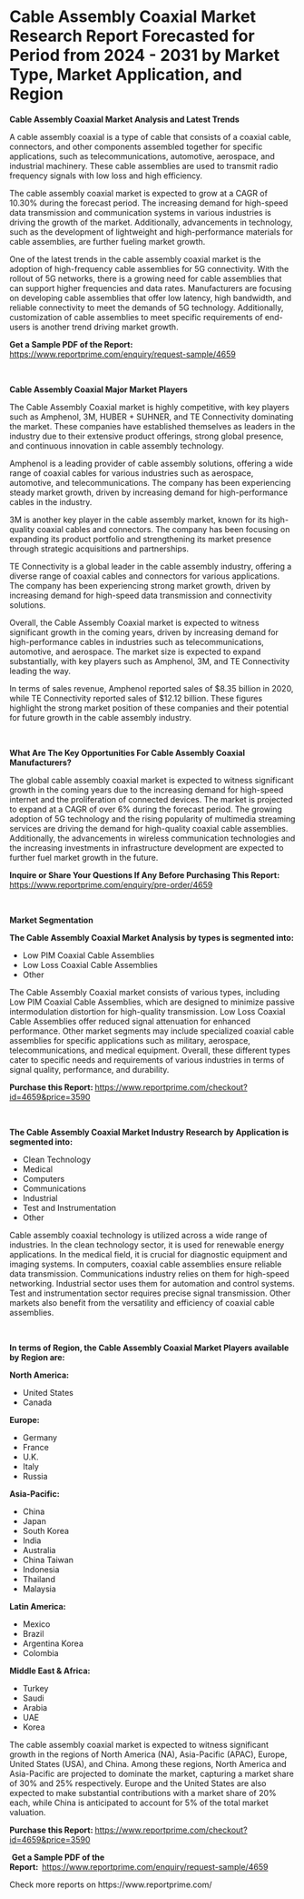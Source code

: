 <p><h1>Cable Assembly Coaxial Market Research Report Forecasted for Period from 2024 -  2031 by Market Type, Market Application, and Region</h1></p><p><strong>Cable Assembly Coaxial Market Analysis and Latest Trends</strong></p>
<p><p>A cable assembly coaxial is a type of cable that consists of a coaxial cable, connectors, and other components assembled together for specific applications, such as telecommunications, automotive, aerospace, and industrial machinery. These cable assemblies are used to transmit radio frequency signals with low loss and high efficiency.</p><p>The cable assembly coaxial market is expected to grow at a CAGR of 10.30% during the forecast period. The increasing demand for high-speed data transmission and communication systems in various industries is driving the growth of the market. Additionally, advancements in technology, such as the development of lightweight and high-performance materials for cable assemblies, are further fueling market growth.</p><p>One of the latest trends in the cable assembly coaxial market is the adoption of high-frequency cable assemblies for 5G connectivity. With the rollout of 5G networks, there is a growing need for cable assemblies that can support higher frequencies and data rates. Manufacturers are focusing on developing cable assemblies that offer low latency, high bandwidth, and reliable connectivity to meet the demands of 5G technology. Additionally, customization of cable assemblies to meet specific requirements of end-users is another trend driving market growth.</p></p>
<p><strong>Get a Sample PDF of the Report:&nbsp;</strong> <a href="https://www.reportprime.com/enquiry/request-sample/4659">https://www.reportprime.com/enquiry/request-sample/4659</a></p>
<p>&nbsp;</p>
<p><strong>Cable Assembly Coaxial Major Market Players</strong></p>
<p><p>The Cable Assembly Coaxial market is highly competitive, with key players such as Amphenol, 3M, HUBER + SUHNER, and TE Connectivity dominating the market. These companies have established themselves as leaders in the industry due to their extensive product offerings, strong global presence, and continuous innovation in cable assembly technology.</p><p>Amphenol is a leading provider of cable assembly solutions, offering a wide range of coaxial cables for various industries such as aerospace, automotive, and telecommunications. The company has been experiencing steady market growth, driven by increasing demand for high-performance cables in the industry.</p><p>3M is another key player in the cable assembly market, known for its high-quality coaxial cables and connectors. The company has been focusing on expanding its product portfolio and strengthening its market presence through strategic acquisitions and partnerships.</p><p>TE Connectivity is a global leader in the cable assembly industry, offering a diverse range of coaxial cables and connectors for various applications. The company has been experiencing strong market growth, driven by increasing demand for high-speed data transmission and connectivity solutions.</p><p>Overall, the Cable Assembly Coaxial market is expected to witness significant growth in the coming years, driven by increasing demand for high-performance cables in industries such as telecommunications, automotive, and aerospace. The market size is expected to expand substantially, with key players such as Amphenol, 3M, and TE Connectivity leading the way.</p><p>In terms of sales revenue, Amphenol reported sales of $8.35 billion in 2020, while TE Connectivity reported sales of $12.12 billion. These figures highlight the strong market position of these companies and their potential for future growth in the cable assembly industry.</p></p>
<p>&nbsp;</p>
<p><strong>What Are The Key Opportunities For Cable Assembly Coaxial Manufacturers?</strong></p>
<p><p>The global cable assembly coaxial market is expected to witness significant growth in the coming years due to the increasing demand for high-speed internet and the proliferation of connected devices. The market is projected to expand at a CAGR of over 6% during the forecast period. The growing adoption of 5G technology and the rising popularity of multimedia streaming services are driving the demand for high-quality coaxial cable assemblies. Additionally, the advancements in wireless communication technologies and the increasing investments in infrastructure development are expected to further fuel market growth in the future.</p></p>
<p><strong>Inquire or Share Your Questions If Any Before Purchasing This Report:</strong> <a href="https://www.reportprime.com/enquiry/pre-order/4659">https://www.reportprime.com/enquiry/pre-order/4659</a></p>
<p>&nbsp;</p>
<p><strong>Market Segmentation</strong></p>
<p><strong>The Cable Assembly Coaxial Market Analysis by types is segmented into:</strong></p>
<p><ul><li>Low PIM Coaxial Cable Assemblies</li><li>Low Loss Coaxial Cable Assemblies</li><li>Other</li></ul></p>
<p><p>The Cable Assembly Coaxial market consists of various types, including Low PIM Coaxial Cable Assemblies, which are designed to minimize passive intermodulation distortion for high-quality transmission. Low Loss Coaxial Cable Assemblies offer reduced signal attenuation for enhanced performance. Other market segments may include specialized coaxial cable assemblies for specific applications such as military, aerospace, telecommunications, and medical equipment. Overall, these different types cater to specific needs and requirements of various industries in terms of signal quality, performance, and durability.</p></p>
<p><strong>Purchase this Report:&nbsp;</strong><a href="https://www.reportprime.com/checkout?id=4659&price=3590">https://www.reportprime.com/checkout?id=4659&price=3590</a></p>
<p>&nbsp;</p>
<p><strong>The Cable Assembly Coaxial Market Industry Research by Application is segmented into:</strong></p>
<p><ul><li>Clean Technology</li><li>Medical</li><li>Computers</li><li>Communications</li><li>Industrial</li><li>Test and Instrumentation</li><li>Other</li></ul></p>
<p><p>Cable assembly coaxial technology is utilized across a wide range of industries. In the clean technology sector, it is used for renewable energy applications. In the medical field, it is crucial for diagnostic equipment and imaging systems. In computers, coaxial cable assemblies ensure reliable data transmission. Communications industry relies on them for high-speed networking. Industrial sector uses them for automation and control systems. Test and instrumentation sector requires precise signal transmission. Other markets also benefit from the versatility and efficiency of coaxial cable assemblies.</p></p>
<p>&nbsp;</p>
<p><strong>In terms of Region, the Cable Assembly Coaxial Market Players available by Region are:</strong></p>
<p>
    <p> <strong> North America: </strong>
        <ul>
            <li>United States</li>
            <li>Canada</li>
        </ul>
        </p> 
    <p> <strong> Europe: </strong>
        <ul>
            <li>Germany</li>
            <li>France</li>
            <li>U.K.</li>
            <li>Italy</li>
            <li>Russia</li>
        </ul>
        </p> 
    <p> <strong> Asia-Pacific: </strong>
        <ul>
            <li>China</li>
            <li>Japan</li>
            <li>South Korea</li>
            <li>India</li>
            <li>Australia</li>
            <li>China Taiwan</li>
            <li>Indonesia</li>
            <li>Thailand</li>
            <li>Malaysia</li>
        </ul>
        </p> 
    <p> <strong> Latin America: </strong>
        <ul>
            <li>Mexico</li>
            <li>Brazil</li>
            <li>Argentina Korea</li>
            <li>Colombia</li>
        </ul>
        </p> 
    <p> <strong> Middle East & Africa: </strong>
        <ul>
            <li>Turkey</li>
            <li>Saudi</li>
            <li>Arabia</li>
            <li>UAE</li>
            <li>Korea</li>
        </ul>
    </p>
    </p>
<p><p>The cable assembly coaxial market is expected to witness significant growth in the regions of North America (NA), Asia-Pacific (APAC), Europe, United States (USA), and China. Among these regions, North America and Asia-Pacific are projected to dominate the market, capturing a market share of 30% and 25% respectively. Europe and the United States are also expected to make substantial contributions with a market share of 20% each, while China is anticipated to account for 5% of the total market valuation.</p></p>
<p><strong>Purchase this Report: </strong><a href="https://www.reportprime.com/checkout?id=4659&price=3590">https://www.reportprime.com/checkout?id=4659&price=3590</a></p>
<p>&nbsp;<strong>Get a Sample PDF of the Report:&nbsp;&nbsp;</strong><a href="https://www.reportprime.com/enquiry/request-sample/4659">https://www.reportprime.com/enquiry/request-sample/4659</a></p>
<p><strong></strong></p>
<p>Check more reports on https://www.reportprime.com/</p>